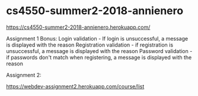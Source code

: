 # cs4550-summer2-2018-annienero

https://cs4550-summer2-2018-annienero.herokuapp.com/

Assignment 1 Bonus:
Login validation - If login is unsuccessful, a message is displayed with the reason
Registration validation - if registration is unsuccessful, a message is displayed with the reason
Password validation - if passwords don't match when registering, a message is displayed with the reason




Assignment 2:

https://webdev-assignment2.herokuapp.com/course/list
